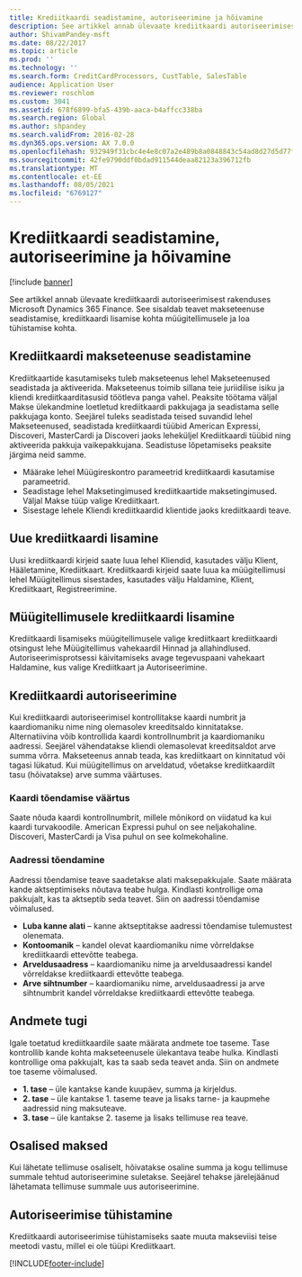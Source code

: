 ```yaml
---
title: Krediitkaardi seadistamine, autoriseerimine ja hõivamine
description: See artikkel annab ülevaate krediitkaardi autoriseerimisest rakenduses Microsoft Dynamics 365 Finance. See sisaldab teavet makseteenuse seadistamise, krediitkaardi lisamise kohta müügitellimusele ja loa tühistamise kohta.
author: ShivamPandey-msft
ms.date: 08/22/2017
ms.topic: article
ms.prod: ''
ms.technology: ''
ms.search.form: CreditCardProcessors, CustTable, SalesTable
audience: Application User
ms.reviewer: roschlom
ms.custom: 3041
ms.assetid: 678f6899-bfa5-439b-aaca-b4affcc338ba
ms.search.region: Global
ms.author: shpandey
ms.search.validFrom: 2016-02-28
ms.dyn365.ops.version: AX 7.0.0
ms.openlocfilehash: 932949f31cbc4e4e8c07a2e489b8a0848843c54ad8d27d5d77f2b7031c68c30a
ms.sourcegitcommit: 42fe9790ddf0bdad911544deaa82123a396712fb
ms.translationtype: MT
ms.contentlocale: et-EE
ms.lasthandoff: 08/05/2021
ms.locfileid: "6769127"
---
```

# <a name="credit-card-setup-authorization-and-capture"></a>Krediitkaardi seadistamine, autoriseerimine ja hõivamine

[!include [banner](../includes/banner.md)]

See artikkel annab ülevaate krediitkaardi autoriseerimisest rakenduses Microsoft Dynamics 365 Finance. See sisaldab teavet makseteenuse seadistamise, krediitkaardi lisamise kohta müügitellimusele ja loa tühistamise kohta.

## <a name="setting-up-the-credit-card-payment-service"></a>Krediitkaardi makseteenuse seadistamine

Krediitkaartide kasutamiseks tuleb makseteenus lehel Makseteenused seadistada ja aktiveerida. Makseteenus toimib sillana teie juriidilise isiku ja kliendi krediitkaarditasusid töötleva panga vahel. Peaksite töötama väljal Makse ülekandmine loetletud krediitkaardi pakkujaga ja seadistama selle pakkujaga konto. Seejärel tuleks seadistada teised suvandid lehel Makseteenused, seadistada krediitkaardi tüübid American Expressi, Discoveri, MasterCardi ja Discoveri jaoks leheküljel Krediitkaardi tüübid ning aktiveerida pakkuja vaikepakkujana. Seadistuse lõpetamiseks peaksite järgima neid samme.
-   Määrake lehel Müügireskontro parameetrid krediitkaardi kasutamise parameetrid.
-   Seadistage lehel Maksetingimused krediitkaartide maksetingimused. Väljal Makse tüüp valige Krediitkaart.
-   Sisestage lehele Kliendi krediitkaardid klientide jaoks krediitkaardi teave.

## <a name="adding-a-new-credit-card"></a>Uue krediitkaardi lisamine
Uusi krediitkaardi kirjeid saate luua lehel Kliendid, kasutades välju Klient, Hääletamine, Krediitkaart. Krediitkaardi kirjeid saate luua ka müügitellimusi lehel Müügitellimus sisestades, kasutades välju Haldamine, Klient, Krediitkaart, Registreerimine.

## <a name="adding-a-credit-card-to-a-sales-order"></a>Müügitellimusele krediitkaardi lisamine

Krediitkaardi lisamiseks müügitellimusele valige krediitkaart krediitkaardi otsingust lehe Müügitellimus vahekaardil Hinnad ja allahindlused. Autoriseerimisprotsessi käivitamiseks avage tegevuspaani vahekaart Haldamine, kus valige Krediitkaart ja Autoriseerimine.

## <a name="authorizing-a-credit-card"></a>Krediitkaardi autoriseerimine

Kui krediitkaardi autoriseerimisel kontrollitakse kaardi numbrit ja kaardiomaniku nime ning olemasolev kreeditsaldo kinnitatakse. Alternatiivina võib kontrollida kaardi kontrollnumbrit ja kaardiomaniku aadressi. Seejärel vähendatakse kliendi olemasolevat kreeditsaldot arve summa võrra. Makseteenus annab teada, kas krediitkaart on kinnitatud või tagasi lükatud. Kui müügitellimus on arveldatud, võetakse krediitkaardilt tasu (hõivatakse) arve summa väärtuses.

### <a name="card-verification-value"></a>Kaardi tõendamise väärtus

Saate nõuda kaardi kontrollnumbrit, millele mõnikord on viidatud ka kui kaardi turvakoodile. American Expressi puhul on see neljakohaline. Discoveri, MasterCardi ja Visa puhul on see kolmekohaline.

### <a name="address-verification"></a>Aadressi tõendamine

Aadressi tõendamise teave saadetakse alati maksepakkujale. Saate määrata kande aktseptimiseks nõutava teabe hulga. Kindlasti kontrollige oma pakkujalt, kas ta aktseptib seda teavet. Siin on aadressi tõendamise võimalused.
-   **Luba kanne alati** – kanne aktseptitakse aadressi tõendamise tulemustest olenemata.
-   **Kontoomanik** – kandel olevat kaardiomaniku nime võrreldakse krediitkaardi ettevõtte teabega.
-   **Arveldusaadress** – kaardiomaniku nime ja arveldusaadressi kandel võrreldakse krediitkaardi ettevõtte teabega.
-   **Arve sihtnumber** – kaardiomaniku nime, arveldusaadressi ja arve sihtnumbrit kandel võrreldakse krediitkaardi ettevõtte teabega.

## <a name="data-support"></a>Andmete tugi
Igale toetatud krediitkaardile saate määrata andmete toe taseme. Tase kontrollib kande kohta makseteenusele ülekantava teabe hulka. Kindlasti kontrollige oma pakkujalt, kas ta saab seda teavet anda. Siin on andmete toe taseme võimalused.
-   **1. tase** – üle kantakse kande kuupäev, summa ja kirjeldus.
-   **2. tase** – üle kantakse 1. taseme teave ja lisaks tarne- ja kaupmehe aadressid ning maksuteave.
-   **3. tase** – üle kantakse 2. taseme ja lisaks tellimuse rea teave.

## <a name="partial-payments"></a>Osalised maksed
Kui lähetate tellimuse osaliselt, hõivatakse osaline summa ja kogu tellimuse summale tehtud autoriseerimine suletakse. Seejärel tehakse järelejäänud lähetamata tellimuse summale uus autoriseerimine.

## <a name="voiding-an-authorization"></a>Autoriseerimise tühistamine 
Krediitkaardi autoriseerimise tühistamiseks saate muuta makseviisi teise meetodi vastu, millel ei ole tüüpi Krediitkaart.







[!INCLUDE[footer-include](../../includes/footer-banner.md)]